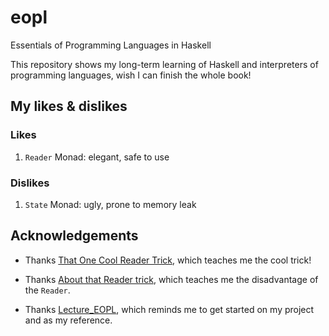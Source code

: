 # eopl

Essentials of Programming Languages in Haskell

This repository shows my long-term learning of Haskell and interpreters of programming languages, wish I can finish the whole book!

## My likes & dislikes

### Likes

1. `Reader` Monad: elegant, safe to use

### Dislikes

1. `State` Monad: ugly, prone to memory leak

## Acknowledgements
* Thanks [That One Cool Reader Trick](https://blog.cofree.coffee/2021-08-13-that-one-cool-reader-trick/), which teaches me the cool trick!

* Thanks [About that Reader trick](https://www.micahcantor.com/blog/about-that-reader-trick/), which teaches me the disadvantage of the `Reader`.

* Thanks [Lecture_EOPL](https://github.com/kwanghoon/Lecture_EOPL/tree/master/utility), which reminds me to get started on my project and as my reference.
